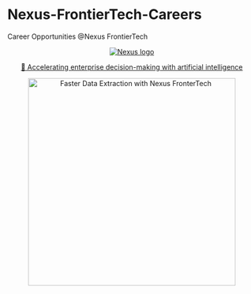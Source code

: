 # Nexus-FrontierTech-Careers
Career Opportunities @Nexus FrontierTech 

<p align="center">
  <a href="https://nexusfrontier.tech/">
    <img alt="Nexus logo" src="https://nexusfrontier.tech/wp-content/uploads/2022/02/Schroders-1.png" />
  </a>
</p>

<p align="center">
  <a href="https://nexusfrontier.tech/wp-content/uploads/2022/08/Nexus-Corporate-Video-Aug-2022.mp4" type="video/mp4">
    🎥 Accelerating enterprise decision-making with artificial intelligence
  </a>
</p>

<p align="center">
  <a href="https://nexusfrontier.tech/wp-content/uploads/2022/01/Nexus_Data-Extraction-Video.mp4" type="video/mp4">
    <img alt="Faster Data Extraction with Nexus FronterTech" src="https://nexusfrontier.tech/wp-content/uploads/2022/01/video-thumbnail-placeholder.png" width="420" />
  </a>
</p>
